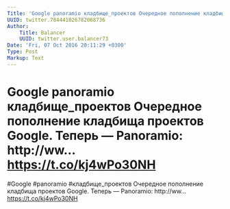 ```yaml
---
Title: 'Google panoramio кладбище_проектов Очередное пополнение кладбища проектов Google. Теперь — Panoramio: http://ww… https://t.co/kj4wPo30NH'
UUID: twitter.784441026782068736
Author:
    Title: Balancer
    UUID: twitter.user.balancer73
Date: 'Fri, 07 Oct 2016 20:11:29 +0300'
Type: Post
Markup: Text
---
```


# Google panoramio кладбище_проектов Очередное пополнение кладбища проектов Google. Теперь — Panoramio: http://ww… https://t.co/kj4wPo30NH

#Google #panoramio #кладбище_проектов Очередное пополнение
кладбища проектов Google. Теперь — Panoramio: http://ww…
https://t.co/kj4wPo30NH